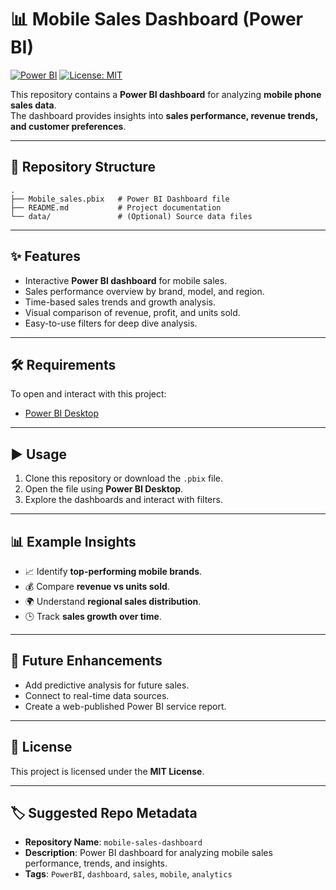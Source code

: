 # 📊 Mobile Sales Dashboard (Power BI)

[![Power BI](https://img.shields.io/badge/Tool-Power%20BI-yellow.svg)](#)
[![License: MIT](https://img.shields.io/badge/License-MIT-green.svg)](#license)

This repository contains a **Power BI dashboard** for analyzing **mobile phone sales data**.  
The dashboard provides insights into **sales performance, revenue trends, and customer preferences**.

---

## 📂 Repository Structure
```
.
├── Mobile_sales.pbix   # Power BI Dashboard file
├── README.md           # Project documentation
└── data/               # (Optional) Source data files
```

---

## ✨ Features
- Interactive **Power BI dashboard** for mobile sales.  
- Sales performance overview by brand, model, and region.  
- Time-based sales trends and growth analysis.  
- Visual comparison of revenue, profit, and units sold.  
- Easy-to-use filters for deep dive analysis.  

---

## 🛠️ Requirements
To open and interact with this project:
- [Power BI Desktop](https://powerbi.microsoft.com/desktop/)  

---

## ▶️ Usage
1. Clone this repository or download the `.pbix` file.  
2. Open the file using **Power BI Desktop**.  
3. Explore the dashboards and interact with filters.  

---

## 📊 Example Insights
- 📈 Identify **top-performing mobile brands**.  
- 💰 Compare **revenue vs units sold**.  
- 🌍 Understand **regional sales distribution**.  
- 🕒 Track **sales growth over time**.  

---

## 🔮 Future Enhancements
- Add predictive analysis for future sales.  
- Connect to real-time data sources.  
- Create a web-published Power BI service report.  

---

## 📜 License
This project is licensed under the **MIT License**.  

---

## 🏷️ Suggested Repo Metadata
- **Repository Name**: `mobile-sales-dashboard`  
- **Description**: Power BI dashboard for analyzing mobile sales performance, trends, and insights.  
- **Tags**: `PowerBI`, `dashboard`, `sales`, `mobile`, `analytics`
